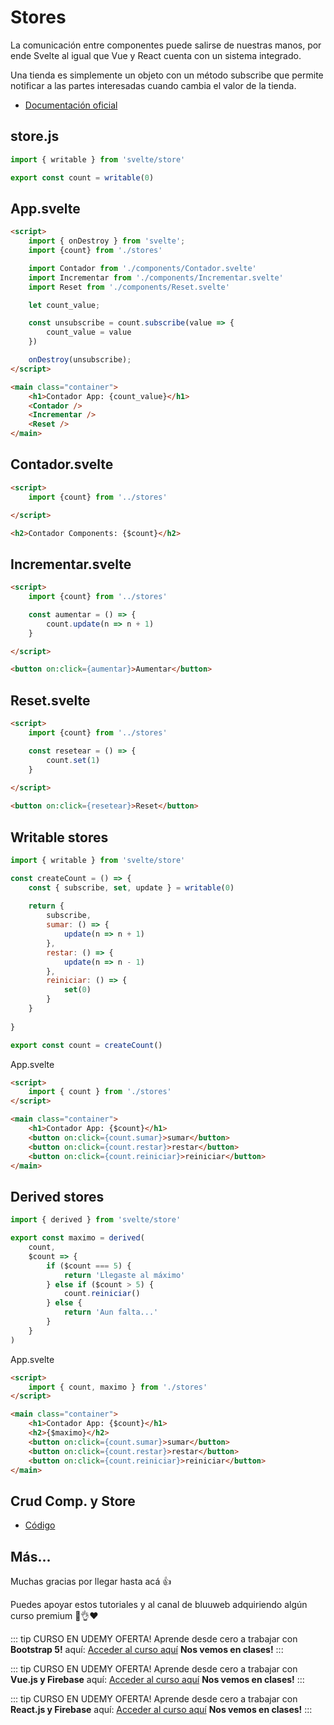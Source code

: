 # Stores
La comunicación entre componentes puede salirse de nuestras manos, por ende Svelte al igual que Vue y React cuenta con un sistema integrado.

Una tienda es simplemente un objeto con un método subscribe que permite notificar a las partes interesadas cuando cambia el valor de la tienda. 

- [Documentación oficial](https://svelte.dev/tutorial/writable-stores)

## store.js
```js
import { writable } from 'svelte/store'

export const count = writable(0)
```

## App.svelte
```html
<script>
	import { onDestroy } from 'svelte';
	import {count} from './stores'

	import Contador from './components/Contador.svelte'
	import Incrementar from './components/Incrementar.svelte'
	import Reset from './components/Reset.svelte'

	let count_value;

	const unsubscribe = count.subscribe(value => {
		count_value = value
	})

	onDestroy(unsubscribe);
</script>

<main class="container">
	<h1>Contador App: {count_value}</h1>
	<Contador />
	<Incrementar />
	<Reset />
</main>
```

## Contador.svelte
```html
<script>
    import {count} from '../stores'

</script>

<h2>Contador Components: {$count}</h2>
```

## Incrementar.svelte
```html
<script>
    import {count} from '../stores'

    const aumentar = () => {
        count.update(n => n + 1)
    }

</script>

<button on:click={aumentar}>Aumentar</button>
```

## Reset.svelte
```html
<script>
    import {count} from '../stores'

    const resetear = () => {
        count.set(1)
    }
    
</script>

<button on:click={resetear}>Reset</button>
```

## Writable stores
```js
import { writable } from 'svelte/store'

const createCount = () => {
    const { subscribe, set, update } = writable(0)
    
    return {
        subscribe,
        sumar: () => {
            update(n => n + 1)
        },
        restar: () => {
            update(n => n - 1)
        },
        reiniciar: () => {
            set(0)
        }
    }
    
}

export const count = createCount()
```

App.svelte
```html
<script>
	import { count } from './stores'	
</script>

<main class="container">
	<h1>Contador App: {$count}</h1>
	<button on:click={count.sumar}>sumar</button>
	<button on:click={count.restar}>restar</button>
	<button on:click={count.reiniciar}>reiniciar</button>
</main>
```

## Derived stores

```js
import { derived } from 'svelte/store'

export const maximo = derived(
    count,
    $count => {
        if ($count === 5) {
            return 'Llegaste al máximo'
        } else if ($count > 5) {
            count.reiniciar()
        } else {
            return 'Aun falta...'
        }
    }
)
```

App.svelte
```html
<script>
	import { count, maximo } from './stores'	
</script>

<main class="container">
	<h1>Contador App: {$count}</h1>
	<h2>{$maximo}</h2>
	<button on:click={count.sumar}>sumar</button>
	<button on:click={count.restar}>restar</button>
	<button on:click={count.reiniciar}>reiniciar</button>
</main>
```

## Crud Comp. y Store

- [Código](https://github.com/bluuweb/todo-svelte-youtube/tree/02-todo-componentes)

## Más...
Muchas gracias por llegar hasta acá 👍

Puedes apoyar estos tutoriales y al canal de bluuweb adquiriendo algún curso premium 🙌👌❤

::: tip CURSO EN UDEMY OFERTA!
Aprende desde cero a trabajar con <b>Bootstrap 5!</b> aquí: [Acceder al curso aquí](http://curso-bootstrap-4-udemy.bluuweb.cl)
<b>Nos vemos en clases!</b>
:::

::: tip CURSO EN UDEMY OFERTA!
Aprende desde cero a trabajar con <b>Vue.js y Firebase</b> aquí: [Acceder al curso aquí](http://curso-vue-js-udemy.bluuweb.cl)
<b>Nos vemos en clases!</b>
:::

::: tip CURSO EN UDEMY OFERTA!
Aprende desde cero a trabajar con <b>React.js y Firebase</b> aquí: [Acceder al curso aquí](http://curso-react-js-udemy.bluuweb.cl)
<b>Nos vemos en clases!</b>
:::


<img :src="$withBase('/img/trabajar.gif')">